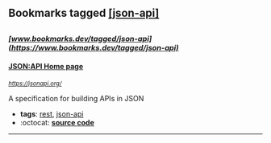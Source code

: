 ## Bookmarks tagged [[json-api]](https://www.bookmarks.dev?q=[json-api])

_<sup><sup>[www.bookmarks.dev/tagged/json-api](https://www.bookmarks.dev/tagged/json-api)</sup></sup>_
---
#### [JSON:API Home page](https://jsonapi.org/)
_<sup>https://jsonapi.org/</sup>_

A specification for building APIs in JSON
* **tags**: [rest](../tagged/rest.md), [json-api](../tagged/json-api.md)
* :octocat: **[source code](https://github.com/json-api/json-api)**
---
